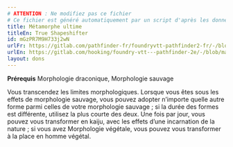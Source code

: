 ```yaml
---
# ATTENTION : Ne modifiez pas ce fichier
# Ce fichier est généré automatiquement par un script d'après les données du module Foundry VTT officiel et de sa traduction
title: Métamorphe ultime
titleEn: True Shapeshifter
id: mGzPR7M9H733j2wN
urlFr: https://gitlab.com/pathfinder-fr/foundryvtt-pathfinder2-fr/-/blob/master/data/feats/mGzPR7M9H733j2wN.htm
urlEn: https://gitlab.com/hooking/foundry-vtt---pathfinder-2e/-/blob/master/packs/data/feats.db/true-shapeshifter.json
layout: dons
---
```

**Prérequis** Morphologie draconique, Morphologie sauvage

Vous transcendez les limites morphologiques. Lorsque vous êtes sous les effets de morphologie sauvage, vous pouvez adopter n’importe quelle autre forme parmi celles de votre morphologie sauvage ; si la durée des formes est différente, utilisez la plus courte des deux. Une fois par jour, vous pouvez vous transformer en kaiju, avec les effets d’une incarnation de la nature ; si vous avez Morphologie végétale, vous pouvez vous transformer à la place en homme végétal.
